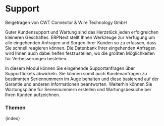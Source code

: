 <!-- add-breadcrumbs -->
# Support
<span class="text-muted contributed-by">Beigetragen von CWT Connector & Wire Technology GmbH</span>

Guter Kundensupport und Wartung sind das Herzstück jeden erfolgreichen kleineren Geschäftes. ERPNext stellt Ihnen Werkzeuge zur Verfügung um alle eingehenden Anfragen und Sorgen Ihrer Kunden so zu erfassen, dass Sie schnell reagieren können. Die Datenbank Ihrer eingehenden Anfragen wird Ihnen auch dabei helfen festzustellen, wo die größten Möglichkeiten für Verbesserungen bestehen.

In diesem Modul können Sie eingehende Supportanfragen über Supporttickets abwickeln. Sie können somit auch Kundenanfragen zu bestimmten Seriennummern im Auge behalten und diese basierend auf der Garantie und anderen Informationen beantworten. Weiterhin können Sie Wartungspläne für Seriennummern erstellen und Wartungsbesuche bei Ihren Kunden aufzeichnen.

### Themen

{index}
